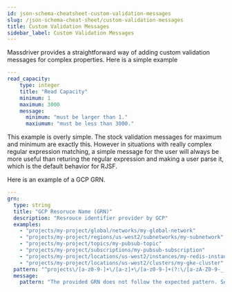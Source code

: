```yaml
---
id: json-schema-cheatsheet-custom-validation-messages
slug: /json-schema-cheat-sheet/custom-validation-messages
title: Custom Validation Messages 
sidebar_label: Custom Validation Messages
---
```


Massdriver provides a straightforward way of adding custom validation messages for complex properties. Here is a simple example

```yaml
---
read_capacity:
    type: integer
    title: "Read Capacity"
    minimum: 1
    maximum: 3000
    message:
      minimum: "must be larger than 1."
      maxiumum: "must be less than 3000."
```

This example is overly simple. The stock validation messages for maximum and minimum are exactly this. However in situations with really complex regular expression matching, a simple message for the user will always be more useful than returing the regular expression and making a user parse it, which is the default behavior for RJSF.

Here is an example of a GCP GRN.

```yaml
---
grn:
  type: string
  title: "GCP Resoruce Name (GRN)"
  description: "Resrouce identifier provider by GCP"
  examples:
    - "projects/my-project/global/networks/my-global-network"
    - "projects/my-project/regions/us-west2/subnetworks/my-subnetwork"
    - "projects/my-project/topics/my-pubsub-topic"
    - "projects/my-project/subscriptions/my-pubsub-subscription"
    - "projects/my-project/locations/us-west2/instances/my-redis-instance"
    - "projects/my-project/locations/us-west2/clusters/my-gke-cluster"
  pattern: "^projects\/[a-z0-9-]+\/[a-z]+\/[a-z0-9-]+(?:\/[a-zA-Z0-9-_.]+){0,6}$"
  message:
    pattern: "The provided GRN does not follow the expected pattern. See the examples for valid GRNs."
```
